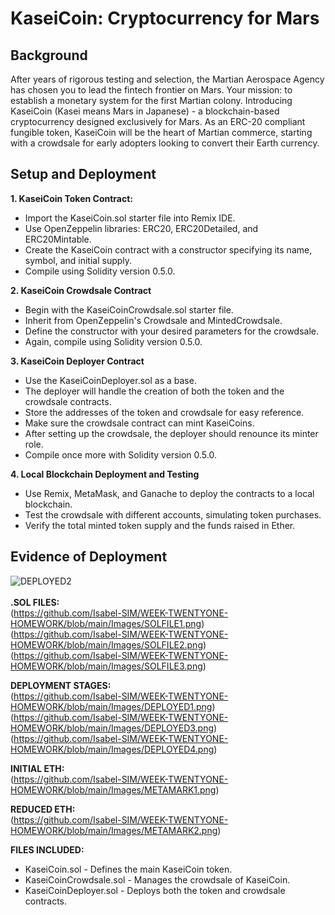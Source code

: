 <h1> KaseiCoin: Cryptocurrency for Mars </h1>


## Background
After years of rigorous testing and selection, the Martian Aerospace Agency has chosen you to lead the fintech frontier on Mars. Your mission: to establish a monetary system for the first Martian colony. Introducing KaseiCoin (Kasei means Mars in Japanese) - a blockchain-based cryptocurrency designed exclusively for Mars. As an ERC-20 compliant fungible token, KaseiCoin will be the heart of Martian commerce, starting with a crowdsale for early adopters looking to convert their Earth currency.

## Setup and Deployment
<b>1. KaseiCoin Token Contract:</b>
   - Import the KaseiCoin.sol starter file into Remix IDE.
   - Use OpenZeppelin libraries: ERC20, ERC20Detailed, and ERC20Mintable.
   - Create the KaseiCoin contract with a constructor specifying its name, symbol, and initial supply.
   - Compile using Solidity version 0.5.0.

<b>2. KaseiCoin Crowdsale Contract</b>
   - Begin with the KaseiCoinCrowdsale.sol starter file.
   - Inherit from OpenZeppelin's Crowdsale and MintedCrowdsale.
   - Define the constructor with your desired parameters for the crowdsale.
   - Again, compile using Solidity version 0.5.0.

<b>3. KaseiCoin Deployer Contract</b>
   - Use the KaseiCoinDeployer.sol as a base.
   - The deployer will handle the creation of both the token and the crowdsale contracts.
   - Store the addresses of the token and crowdsale for easy reference.
   - Make sure the crowdsale contract can mint KaseiCoins.
   - After setting up the crowdsale, the deployer should renounce its minter role.
   - Compile once more with Solidity version 0.5.0.

<b>4. Local Blockchain Deployment and Testing</b>
   - Use Remix, MetaMask, and Ganache to deploy the contracts to a local blockchain.
   - Test the crowdsale with different accounts, simulating token purchases.
   - Verify the total minted token supply and the funds raised in Ether.

## Evidence of Deployment

![DEPLOYED2](https://github.com/Isabel-SIM/WEEK-TWENTYONE-HOMEWORK/blob/main/Images/DEPLOYED2.png) <br>
<br>
<b>.SOL FILES:</b> <br>
(https://github.com/Isabel-SIM/WEEK-TWENTYONE-HOMEWORK/blob/main/Images/SOLFILE1.png) <br>
(https://github.com/Isabel-SIM/WEEK-TWENTYONE-HOMEWORK/blob/main/Images/SOLFILE2.png) <br>
(https://github.com/Isabel-SIM/WEEK-TWENTYONE-HOMEWORK/blob/main/Images/SOLFILE3.png) <br>

<b>DEPLOYMENT STAGES:</b> <br>
(https://github.com/Isabel-SIM/WEEK-TWENTYONE-HOMEWORK/blob/main/Images/DEPLOYED1.png) <br>
(https://github.com/Isabel-SIM/WEEK-TWENTYONE-HOMEWORK/blob/main/Images/DEPLOYED3.png) <br>
(https://github.com/Isabel-SIM/WEEK-TWENTYONE-HOMEWORK/blob/main/Images/DEPLOYED4.png) <br>


<b>INITIAL ETH:</b> <br>
(https://github.com/Isabel-SIM/WEEK-TWENTYONE-HOMEWORK/blob/main/Images/METAMARK1.png) <br>

<b>REDUCED ETH:</b> <br>
(https://github.com/Isabel-SIM/WEEK-TWENTYONE-HOMEWORK/blob/main/Images/METAMARK2.png) <br>

<b>FILES INCLUDED:</b> <br>
   - KaseiCoin.sol - Defines the main KaseiCoin token.
   - KaseiCoinCrowdsale.sol - Manages the crowdsale of KaseiCoin.
   - KaseiCoinDeployer.sol - Deploys both the token and crowdsale contracts.
